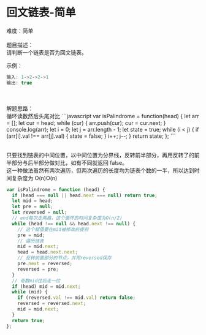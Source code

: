 # 回文链表-简单

难度：简单<br />
<br />题目描述：<br />请判断一个链表是否为回文链表。

示例：

```javascript
输入: 1->2->2->1
输出: true
```

<br />
<br />解题思路：<br />循环读数然后头尾对比
```javascript
var isPalindrome = function(head) {
      let arr = [];
      let cur = head;
      while (cur) {
        arr.push(cur);
        cur = cur.next;
      }
      console.log(arr);
      let i = 0;
      let j = arr.length - 1;
      let state = true;
      while (i < j) {
        if (arr[i].val !== arr[j].val) {
          state = false;
        }
        i++;
        j--;
      }
      return state;
};
```

<br />只要找到链表的中间位置，以中间位置为分界线，反转前半部分，再用反转了的前半部分与后半部分做对比，如有不同就返回 false。<br />这一种做法虽然有两次遍历，但两次遍历的长度均为链表个数的一半，所以达到时间复杂度为 O(n)O(n)

```javascript
var isPalindrome = function (head) {
  if (head === null || head.next === null) return true;
  let mid = head;
  let pre = null;
  let reversed = null;
  // end每次走两格，这个循环的时间复杂度为O(n/2)
  while (head !== null && head.next !== null) {
    // 这个赋值要在mid被修改前提前
    pre = mid;
    // 遍历链表
    mid = mid.next;
    head = head.next.next;
    // 反转前面部分的节点，并用reversed保存
    pre.next = reversed;
    reversed = pre;
  }
  // 奇数mid往后走一位
  if (head) mid = mid.next;
  while (mid) {
    if (reversed.val !== mid.val) return false;
    reversed = reversed.next;
    mid = mid.next;
  }
  return true;
};
```
